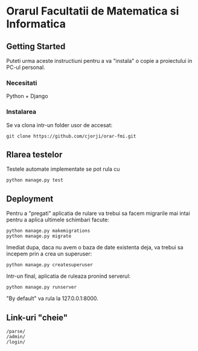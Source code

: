# Orarul Facultatii de Matematica si Informatica

## Getting Started

Puteti urma aceste instructiuni pentru a va "instala" o copie a proiectului in PC-ul personal. 

### Necesitati

Python + Django

### Instalarea

Se va clona intr-un folder usor de accesat:

```
git clone https://github.com/cjorji/orar-fmi.git
```

## Rlarea testelor

Testele automate implementate se pot rula cu 

```
python manage.py test
```

## Deployment

Pentru a "pregati" aplicatia de rulare va trebui sa facem migrarile mai intai pentru a aplica ultimele schimbari facute:

```
python manage.py makemigrations
python manage.py migrate
```

Imediat dupa, daca nu avem o baza de date existenta deja, va trebui sa incepem prin a crea un superuser:

```
python manage.py createsuperuser
```

Intr-un final, aplicatia de ruleaza pronind serverul:

```
python manage.py runserver
```
"By default" va rula la 127.0.0.1:8000.

## Link-uri "cheie"
```
/parse/
/admin/
/login/
```
